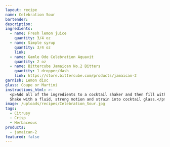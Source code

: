 ```yaml
---
layout: recipe
name: Celebration Sour
bartender:
description:
ingredients:
  - name: Fresh lemon juice
    quantity: 3/4 oz
  - name: Simple syrup
    quantity: 3/4 oz
    link:
  - name: Gamle Ode Celebration Aquavit
    quantity: 2 oz
  - name: Bittercube Jamaican No.2 Bitters
    quantity: 1 dropper/dash
    link: https://store.bittercube.com/products/jamaican-2
garnish: Lemon disc
glass: Coupe or Martini
instructions_html: >-
  <p>Add all of the ingredients to a cocktail shaker and then fill with ice.
  Shake with a fluid, strong motion and strain into cocktail glass.</p>
image: /uploads/recipes/Celebration_Sour.jpg
tags:
  - Citrusy
  - Crisp
  - Herbaceous
products:
  - jamaican-2
featured: false
---
```



